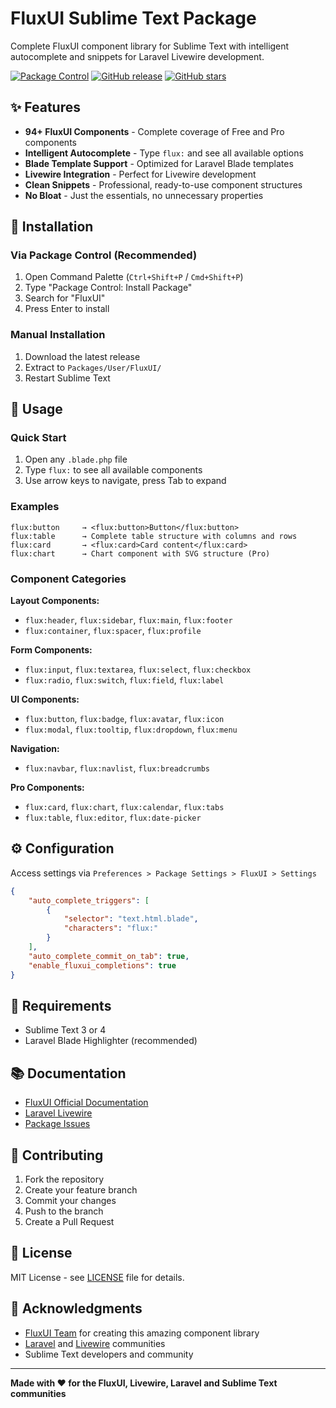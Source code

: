 # FluxUI Sublime Text Package

Complete FluxUI component library for Sublime Text with intelligent autocomplete and snippets for Laravel Livewire development.

[![Package Control](https://img.shields.io/packagecontrol/dt/FluxUI?style=flat-square)](https://packagecontrol.io/packages/FluxUI)
[![GitHub release](https://img.shields.io/github/release/claudiodaud/fluxui-sublime-package.svg?style=flat-square)](https://github.com/claudiodaud/fluxui-sublime-package/releases)
[![GitHub stars](https://img.shields.io/github/stars/claudiodaud/fluxui-sublime-package.svg?style=flat-square)](https://github.com/claudiodaud/fluxui-sublime-package/stargazers)

## ✨ Features

- **94+ FluxUI Components** - Complete coverage of Free and Pro components
- **Intelligent Autocomplete** - Type `flux:` and see all available options
- **Blade Template Support** - Optimized for Laravel Blade templates
- **Livewire Integration** - Perfect for Livewire development
- **Clean Snippets** - Professional, ready-to-use component structures
- **No Bloat** - Just the essentials, no unnecessary properties

## 🚀 Installation

### Via Package Control (Recommended)

1. Open Command Palette (`Ctrl+Shift+P` / `Cmd+Shift+P`)
2. Type "Package Control: Install Package"
3. Search for "FluxUI"
4. Press Enter to install

### Manual Installation

1. Download the latest release
2. Extract to `Packages/User/FluxUI/`
3. Restart Sublime Text

## 📝 Usage

### Quick Start

1. Open any `.blade.php` file
2. Type `flux:` to see all available components
3. Use arrow keys to navigate, press Tab to expand

### Examples

```blade
flux:button     → <flux:button>Button</flux:button>
flux:table      → Complete table structure with columns and rows
flux:card       → <flux:card>Card content</flux:card>
flux:chart      → Chart component with SVG structure (Pro)
```

### Component Categories

**Layout Components:**
- `flux:header`, `flux:sidebar`, `flux:main`, `flux:footer`
- `flux:container`, `flux:spacer`, `flux:profile`

**Form Components:**
- `flux:input`, `flux:textarea`, `flux:select`, `flux:checkbox`
- `flux:radio`, `flux:switch`, `flux:field`, `flux:label`

**UI Components:**
- `flux:button`, `flux:badge`, `flux:avatar`, `flux:icon`
- `flux:modal`, `flux:tooltip`, `flux:dropdown`, `flux:menu`

**Navigation:**
- `flux:navbar`, `flux:navlist`, `flux:breadcrumbs`

**Pro Components:**
- `flux:card`, `flux:chart`, `flux:calendar`, `flux:tabs`
- `flux:table`, `flux:editor`, `flux:date-picker`

## ⚙️ Configuration

Access settings via `Preferences > Package Settings > FluxUI > Settings`

```json
{
    "auto_complete_triggers": [
        {
            "selector": "text.html.blade",
            "characters": "flux:"
        }
    ],
    "auto_complete_commit_on_tab": true,
    "enable_fluxui_completions": true
}
```

## 🎯 Requirements

- Sublime Text 3 or 4
- Laravel Blade Highlighter (recommended)

## 📚 Documentation

- [FluxUI Official Documentation](https://fluxui.dev)
- [Laravel Livewire](https://livewire.laravel.com)
- [Package Issues](https://github.com/claudiodaud/fluxui-sublime-package/issues)

## 🤝 Contributing

1. Fork the repository
2. Create your feature branch
3. Commit your changes
4. Push to the branch
5. Create a Pull Request

## 📄 License

MIT License - see [LICENSE](LICENSE) file for details.

## 🙏 Acknowledgments

- [FluxUI Team](https://fluxui.dev) for creating this amazing component library
- [Laravel](https://laravel.com) and [Livewire](https://livewire.laravel.com) communities
- Sublime Text developers and community

---

**Made with ❤️ for the FluxUI, Livewire, Laravel and Sublime Text communities**
